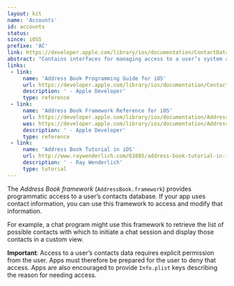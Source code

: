 ```yaml
---
layout: kit
name: 'Accounts'
id: accounts
status: 
since: iOS5
prefixe: 'AC'
link: https://developer.apple.com/library/ios/documentation/ContactData/Conceptual/AddressBookProgrammingGuideforiPhone/Introduction.html
abstract: "Contains interfaces for managing access to a user’s system accounts."
links:
 - link:
     name: 'Address Book Programming Guide for iOS'
     url: https://developer.apple.com/library/ios/documentation/ContactData/Conceptual/AddressBookProgrammingGuideforiPhone/Introduction.html
     description: ' - Apple Developer'
     type: reference
 - link:
     name: 'Address Book Framework Reference for iOS'
     url: https://developer.apple.com/library/ios/documentation/AddressBook/Reference/AddressBook_iPhoneOS_Framework/index.html
     was: https://developer.apple.com/library/ios/documentation/AddressBook/Reference/AddressBook_iPhoneOS_Framework/_index.html
     description: ' - Apple Developer'
     type: reference
 - link:
     name: 'Address Book Tutorial in iOS'
     url: http://www.raywenderlich.com/63885/address-book-tutorial-in-ios
     description: ' - Ray Wenderlich'
     type: tutorial
---
```


The *Address Book framework* (`AddressBook.framework`) provides programmatic access to a user’s contacts database. If your app uses contact information, you can use this framework to access and modify that information. 

For example, a chat program might use this framework to retrieve the list of possible contacts with which to initiate a chat session and display those contacts in a custom view.

**Important**: Access to a user’s contacts data requires explicit permission from the user. Apps must therefore be prepared for the user to deny that access. Apps are also encouraged to provide `Info.plist` keys describing the reason for needing access.
